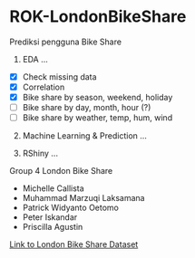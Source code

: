 # ROK-LondonBikeShare

Prediksi pengguna Bike Share

1. EDA
...

- [x] Check missing data
- [x] Correlation
- [x] Bike share by season, weekend, holiday
- [ ] Bike share by day, month, hour (?)
- [ ] Bike share by weather, temp, hum, wind

2. Machine Learning & Prediction
...

3. RShiny
...

Group 4 London Bike Share 
- Michelle Callista
- Muhammad Marzuqi Laksamana
- Patrick Widyanto Oetomo
- Peter Iskandar
- Priscilla Agustin 

[Link to London Bike Share Dataset](https://www.kaggle.com/hmavrodiev/london-bike-sharing-dataset)
